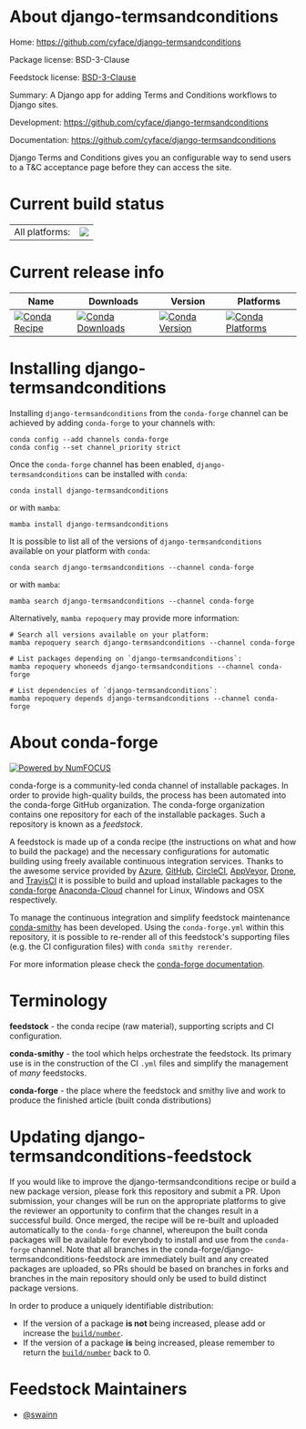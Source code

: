About django-termsandconditions
===============================

Home: https://github.com/cyface/django-termsandconditions

Package license: BSD-3-Clause

Feedstock license: [BSD-3-Clause](https://github.com/conda-forge/django-termsandconditions-feedstock/blob/main/LICENSE.txt)

Summary: A Django app for adding Terms and Conditions workflows to Django sites.

Development: https://github.com/cyface/django-termsandconditions

Documentation: https://github.com/cyface/django-termsandconditions

Django Terms and Conditions gives you an configurable way to send
users to a T&C acceptance page before they can access the site.


Current build status
====================


<table><tr><td>All platforms:</td>
    <td>
      <a href="https://dev.azure.com/conda-forge/feedstock-builds/_build/latest?definitionId=14861&branchName=main">
        <img src="https://dev.azure.com/conda-forge/feedstock-builds/_apis/build/status/django-termsandconditions-feedstock?branchName=main">
      </a>
    </td>
  </tr>
</table>

Current release info
====================

| Name | Downloads | Version | Platforms |
| --- | --- | --- | --- |
| [![Conda Recipe](https://img.shields.io/badge/recipe-django--termsandconditions-green.svg)](https://anaconda.org/conda-forge/django-termsandconditions) | [![Conda Downloads](https://img.shields.io/conda/dn/conda-forge/django-termsandconditions.svg)](https://anaconda.org/conda-forge/django-termsandconditions) | [![Conda Version](https://img.shields.io/conda/vn/conda-forge/django-termsandconditions.svg)](https://anaconda.org/conda-forge/django-termsandconditions) | [![Conda Platforms](https://img.shields.io/conda/pn/conda-forge/django-termsandconditions.svg)](https://anaconda.org/conda-forge/django-termsandconditions) |

Installing django-termsandconditions
====================================

Installing `django-termsandconditions` from the `conda-forge` channel can be achieved by adding `conda-forge` to your channels with:

```
conda config --add channels conda-forge
conda config --set channel_priority strict
```

Once the `conda-forge` channel has been enabled, `django-termsandconditions` can be installed with `conda`:

```
conda install django-termsandconditions
```

or with `mamba`:

```
mamba install django-termsandconditions
```

It is possible to list all of the versions of `django-termsandconditions` available on your platform with `conda`:

```
conda search django-termsandconditions --channel conda-forge
```

or with `mamba`:

```
mamba search django-termsandconditions --channel conda-forge
```

Alternatively, `mamba repoquery` may provide more information:

```
# Search all versions available on your platform:
mamba repoquery search django-termsandconditions --channel conda-forge

# List packages depending on `django-termsandconditions`:
mamba repoquery whoneeds django-termsandconditions --channel conda-forge

# List dependencies of `django-termsandconditions`:
mamba repoquery depends django-termsandconditions --channel conda-forge
```


About conda-forge
=================

[![Powered by
NumFOCUS](https://img.shields.io/badge/powered%20by-NumFOCUS-orange.svg?style=flat&colorA=E1523D&colorB=007D8A)](https://numfocus.org)

conda-forge is a community-led conda channel of installable packages.
In order to provide high-quality builds, the process has been automated into the
conda-forge GitHub organization. The conda-forge organization contains one repository
for each of the installable packages. Such a repository is known as a *feedstock*.

A feedstock is made up of a conda recipe (the instructions on what and how to build
the package) and the necessary configurations for automatic building using freely
available continuous integration services. Thanks to the awesome service provided by
[Azure](https://azure.microsoft.com/en-us/services/devops/), [GitHub](https://github.com/),
[CircleCI](https://circleci.com/), [AppVeyor](https://www.appveyor.com/),
[Drone](https://cloud.drone.io/welcome), and [TravisCI](https://travis-ci.com/)
it is possible to build and upload installable packages to the
[conda-forge](https://anaconda.org/conda-forge) [Anaconda-Cloud](https://anaconda.org/)
channel for Linux, Windows and OSX respectively.

To manage the continuous integration and simplify feedstock maintenance
[conda-smithy](https://github.com/conda-forge/conda-smithy) has been developed.
Using the ``conda-forge.yml`` within this repository, it is possible to re-render all of
this feedstock's supporting files (e.g. the CI configuration files) with ``conda smithy rerender``.

For more information please check the [conda-forge documentation](https://conda-forge.org/docs/).

Terminology
===========

**feedstock** - the conda recipe (raw material), supporting scripts and CI configuration.

**conda-smithy** - the tool which helps orchestrate the feedstock.
                   Its primary use is in the construction of the CI ``.yml`` files
                   and simplify the management of *many* feedstocks.

**conda-forge** - the place where the feedstock and smithy live and work to
                  produce the finished article (built conda distributions)


Updating django-termsandconditions-feedstock
============================================

If you would like to improve the django-termsandconditions recipe or build a new
package version, please fork this repository and submit a PR. Upon submission,
your changes will be run on the appropriate platforms to give the reviewer an
opportunity to confirm that the changes result in a successful build. Once
merged, the recipe will be re-built and uploaded automatically to the
`conda-forge` channel, whereupon the built conda packages will be available for
everybody to install and use from the `conda-forge` channel.
Note that all branches in the conda-forge/django-termsandconditions-feedstock are
immediately built and any created packages are uploaded, so PRs should be based
on branches in forks and branches in the main repository should only be used to
build distinct package versions.

In order to produce a uniquely identifiable distribution:
 * If the version of a package **is not** being increased, please add or increase
   the [``build/number``](https://docs.conda.io/projects/conda-build/en/latest/resources/define-metadata.html#build-number-and-string).
 * If the version of a package **is** being increased, please remember to return
   the [``build/number``](https://docs.conda.io/projects/conda-build/en/latest/resources/define-metadata.html#build-number-and-string)
   back to 0.

Feedstock Maintainers
=====================

* [@swainn](https://github.com/swainn/)

